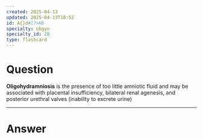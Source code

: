 ```yaml
---
created: 2025-04-13
updated: 2025-04-13T10:52
id: A{}d#l?>Hb
specialty: obgyn
specialty_id: 28
type: flashcard
---
```


# Question
**Oligohydramniosis** is the presence of too little amniotic fluid and may be associated with placental insufficiency, bilateral renal agenesis, and posterior urethral valves (inability to excrete urine)

---

# Answer
